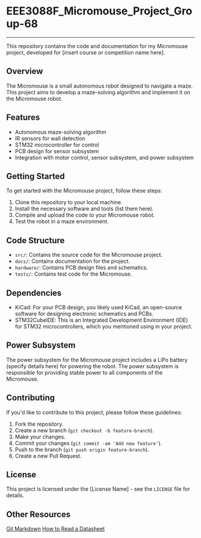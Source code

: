 # EEE3088F_Micromouse_Project_Group-68

---

This repository contains the code and documentation for my Micromouse project, developed for [insert course or competition name here].

## Overview

The Micromouse is a small autonomous robot designed to navigate a maze. This project aims to develop a maze-solving algorithm and implement it on the Micromouse robot.

## Features

- Autonomous maze-solving algorithm
- IR sensors for wall detection
- STM32 microcontroller for control
- PCB design for sensor subsystem
- Integration with motor control, sensor subsystem, and power subsystem

## Getting Started

To get started with the Micromouse project, follow these steps:

1. Clone this repository to your local machine.
2. Install the necessary software and tools (list them here).
3. Compile and upload the code to your Micromouse robot.
4. Test the robot in a maze environment.

## Code Structure

- `src/`: Contains the source code for the Micromouse project.
- `docs/`: Contains documentation for the project.
- `hardware/`: Contains PCB design files and schematics.
- `tests/`: Contains test code for the Micromouse.

## Dependencies

- KiCad: For your PCB design, you likely used KiCad, an open-source software for designing electronic schematics and PCBs.
- STM32CubeIDE: This is an Integrated Development Environment (IDE) for STM32 microcontrollers, which you mentioned using in your project.

## Power Subsystem

The power subsystem for the Micromouse project includes a LiPo battery (specify details here) for powering the robot. The power subsystem is responsible for providing stable power to all components of the Micromouse.

## Contributing

If you'd like to contribute to this project, please follow these guidelines:

1. Fork the repository.
2. Create a new branch (`git checkout -b feature-branch`).
3. Make your changes.
4. Commit your changes (`git commit -am 'Add new feature'`).
5. Push to the branch (`git push origin feature-branch`).
6. Create a new Pull Request.

## License

This project is licensed under the [License Name] - see the `LICENSE` file for details.

## Other Resources
[Git Markdown](https://git-scm.com/book/en/v2)
[How to Read a Datasheet](https://www.sparkfun.com/tutorials/223)
